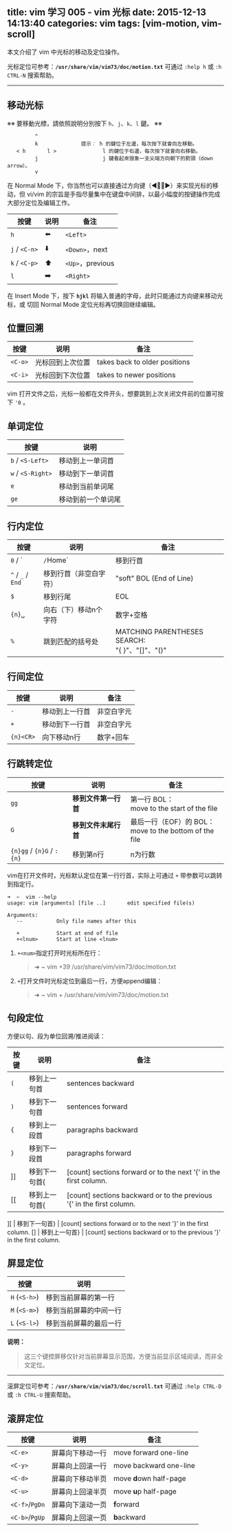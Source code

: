 title: vim 学习 005 - vim 光标
date: 2015-12-13 14:13:40
categories: vim
tags: [vim-motion, vim-scroll]
---

本文介绍了 vim 中光标的移动及定位操作。

<!--more-->

光标定位可参考：**`/usr/share/vim/vim73/doc/motion.txt`**
可通过 `:help h` 或 `:h CTRL-N` 搜索帮助。

---

移动光标
----
※※ 要移動光標，請依照說明分別按下 `h`、`j`、`k`、`l` 鍵。 ※※

             ^
             k              提示︰ h 的鍵位于左邊，每次按下就會向左移動。
       < h       l >               l 的鍵位于右邊，每次按下就會向右移動。
             j                     j 鍵看起來很象一支尖端方向朝下的箭頭（down arrow）。
             v

在 Normal Mode 下，你当然也可以直接通过方向键（◀️🔽🔼▶️）来实现光标的移动，但 vi/vim 的宗旨是手指尽量集中在键盘中间排，以最小幅度的按键操作完成大部分定位及编辑工作。

按键        | 说明  | 备注
-----------|------|--------
`h`          |  ⬅️  | `<Left>`
`j` / `<C-n>`  |  ⬇️  | `<Down>`，next
`k` / `<C-p>`  |  ⬆️  | `<Up>`，previous
`l`          |  ➡️  | `<Right>`

在 Insert Mode 下，按下 **`hjkl`** 将输入普通的字母，此时只能通过方向键来移动光标，或 <Esc> 切回 Normal Mode 定位光标再切换回继续编辑。

位置回溯
----

按键        | 说明            | 备注
-----------|----------------|--------
`<C-o>`      | 光标回到上次位置  | takes back to older positions
`<C-i>`      | 光标回到下次位置  | takes to newer positions

vim 打开文件之后，光标一般都在文件开头，想要跳到上次关闭文件前的位置可按下 `'0` 。

单词定位
----

按键            | 说明
---------------|----------------
`b` / `<S-Left>`   | 移动到上一单词首
`w` / `<S-Right>`  | 移动到下一单词首
`e`              | 移动到当前单词尾
`ge`             | 移动到前一个单词尾

行内定位
----

按键           | 说明                | 备注
--------------|--------------------|--------
`0`	/ `|` / `Home`  | 移到行首            | "hard" BOL (Begin of Line)
`^` / `_` / `End`   | 移到行首（非空白字符） | "soft" BOL (End of Line)
`$`             | 移到行尾            | EOL
`{n}␣`          | 向右（下）移动n个字符 | 数字+空格
`%`             | 跳到匹配的括号处     | MATCHING PARENTHESES SEARCH: <br/>"{ }"、"[]"、"()"

行间定位
----

按键          | 说明         | 备注
-------------|--------------|--------
`-`            | 移动到上一行首 | 非空白字元
`+`            | 移动到下一行首 | 非空白字元
`{n}<CR>`      | 向下移动n行   | 数字+回车

行跳转定位
----

按键          | 说明           | 备注
-------------|----------------|--------
`gg`           | **移到文件第一行首** | 第一行 BOL：<br/>move to the start of the file
`G`            | **移到文件末尾行首** | 最后一行（EOF）的 BOL：<br/>move to the bottom of the file
`{n}gg` / `{n}G` / `:{n}` | 移到第n行     | n为行数

vim在打开文件时，光标默认定位在第一行行首，实际上可通过 `+` 带参数可以跳转到指定行。

```Shell
➜  ~  vim --help
usage: vim [arguments] [file ..]       edit specified file(s)

Arguments:
   --			Only file names after this
   
   +			Start at end of file
   +<lnum>		Start at line <lnum>
```

1. `+<num>`指定打开时光标所在行：  
	> ➜  ~  vim +39 /usr/share/vim/vim73/doc/motion.txt
2. `+`打开文件时光标定位到最后一行，方便append编辑：  
	> ➜  ~  vim + /usr/share/vim/vim73/doc/motion.txt

句段定位
----

方便以句、段为单位回溯/推进阅读：

按键         | 说明        | 备注
------------|-------------|--------
`(`           | 移到上一句首  | sentences backward
`)`           | 移到下一句首  | sentences forward
`{`           | 移到上一段首  | paragraphs backward
`}`           | 移到下一段首  | paragraphs forward
]]          | 移到下一句首{ | [count] sections forward or to the next '{' in the first column.
[[          | 移到上一句首{ | [count] sections backward or to the previous '{' in the first column.

][          | 移到下一句首} | [count] sections forward or to the next '}' in the first column.
[]          | 移到上一句首} | [count] sections backward or to the previous '}' in the first column.

屏显定位
----

按键          | 说明
-------------|--------------------
`H` (`<S-h>`)    | 移到当前屏幕的第一行 
`M` (`<S-m>`)	 | 移到当前屏幕的中间一行
`L` (`<S-l>`)	 | 移到当前屏幕的最后一行

**说明：**

> 这三个键控屏移仅针对当前屏幕显示范围，方便当前显示区域阅读，而非全文定位。

---
滚屏定位可参考：**`/usr/share/vim/vim73/doc/scroll.txt`**
可通过 `:help CTRL-D` 或 `:h CTRL-U` 搜索帮助。

滚屏定位
----

按键          | 说明               | 备注
-------------|-------------------|--------
`<C-e>`        | 屏幕向下移动一行     | move forward one-line
`<C-y>`        | 屏幕向上回滚一行     | move backward one-line
`<C-d>`        | 屏幕向下移动半页     | move **d**own half-page
`<C-u>`        | 屏幕向上回滚半页     | move **u**p half-page
`<C-f>`/`PgDn`	 | 屏幕向下滚动一页     | **f**orward
`<C-b>`/`PgUp`	 | 屏幕向上回滚一页     | **b**ackward
